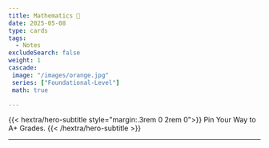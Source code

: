 ```yaml
---
title: Mathematics 🧮
date: 2025-05-08
type: cards
tags:
  - Notes 
excludeSearch: false
weight: 1
cascade:
 image: "/images/orange.jpg"
 series: ["Foundational-Level"]
 math: true

---
```


{{< hextra/hero-subtitle style="margin:.3rem 0 2rem 0">}}
  Pin Your Way to A+ Grades.
{{< /hextra/hero-subtitle >}}

---